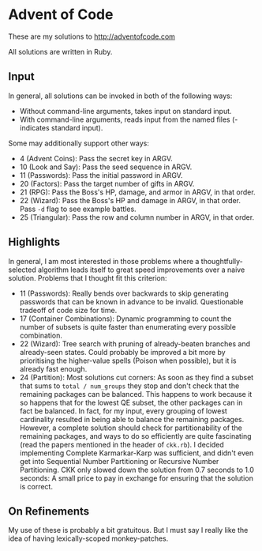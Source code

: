 # Advent of Code

These are my solutions to http://adventofcode.com

All solutions are written in Ruby.

## Input

In general, all solutions can be invoked in both of the following ways:

* Without command-line arguments, takes input on standard input.
* With command-line arguments, reads input from the named files (- indicates standard input).

Some may additionally support other ways:

* 4 (Advent Coins): Pass the secret key in ARGV.
* 10 (Look and Say): Pass the seed sequence in ARGV.
* 11 (Passwords): Pass the initial password in ARGV.
* 20 (Factors): Pass the target number of gifts in ARGV.
* 21 (RPG): Pass the Boss's HP, damage, and armor in ARGV, in that order.
* 22 (Wizard): Pass the Boss's HP and damage in ARGV, in that order. Pass `-d` flag to see example battles.
* 25 (Triangular): Pass the row and column number in ARGV, in that order.

## Highlights

In general, I am most interested in those problems where a thoughtfully-selected algorithm leads itself to great speed improvements over a naive solution.
Problems that I thought fit this criterion:

* 11 (Passwords): Really bends over backwards to skip generating passwords that can be known in advance to be invalid. Questionable tradeoff of code size for time.
* 17 (Container Combinations): Dynamic programming to count the number of subsets is quite faster than enumerating every possible combination.
* 22 (Wizard): Tree search with pruning of already-beaten branches and already-seen states. Could probably be improved a bit more by prioritising the higher-value spells (Poison when possible), but it is already fast enough.
* 24 (Partition): Most solutions cut corners: As soon as they find a subset that sums to `total / num_groups` they stop and don't check that the remaining packages can be balanced.
  This happens to work because it so happens that for the lowest QE subset, the other packages can in fact be balanced.
  In fact, for my input, every grouping of lowest cardinality resulted in being able to balance the remaining packages.
  However, a complete solution should check for partitionability of the remaining packages, and ways to do so efficiently are quite fascinating (read the papers mentioned in the header of `ckk.rb`).
  I decided implementing Complete Karmarkar-Karp was sufficient, and didn't even get into Sequential Number Partitioning or Recursive Number Partitioning.
  CKK only slowed down the solution from 0.7 seconds to 1.0 seconds:
  A small price to pay in exchange for ensuring that the solution is correct.

## On Refinements

My use of these is probably a bit gratuitous.
But I must say I really like the idea of having lexically-scoped monkey-patches.
